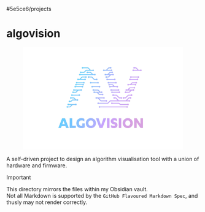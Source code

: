 #5e5ce6/projects 

# algovision

<div align="center">
   <img src="https://raw.githubusercontent.com/JamesNZL/algovision/main/assets/logo.svg" width="82.5%">
</div>

A self-driven project to design an algorithm visualisation tool with a union of hardware and firmware.

> [!IMPORTANT]  
> This directory mirrors the files within my Obsidian vault.  
> Not all Markdown is supported by the `GitHub Flavoured Markdown Spec`, and thusly may not render correctly.
